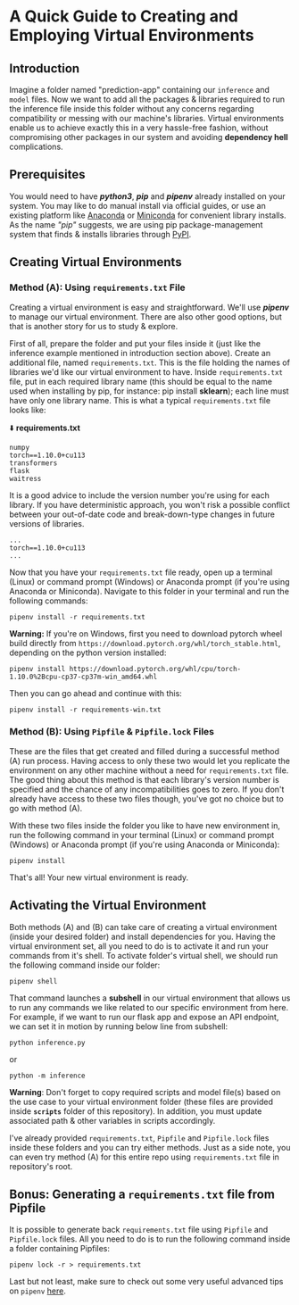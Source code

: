 # A Quick Guide to Creating and Employing Virtual Environments

## Introduction

Imagine a folder named "prediction-app" containing our ``inference`` and ``model`` files. Now we want to add all the packages & libraries required to run the inference file inside this folder without any concerns regarding compatibility or messing with our machine's libraries. Virtual environments enable us to achieve exactly this in a very hassle-free fashion, without compromising other packages in our system and avoiding __dependency hell__ complications.

## Prerequisites

You would need to have __*python3*__, __*pip*__ and __*pipenv*__ already installed on your system. You may like to do manual install via official guides, or use an existing platform like [Anaconda](https://www.anaconda.com) or [Miniconda](https://docs.conda.io/en/latest/miniconda.html) for convenient library installs. As the name _"pip"_ suggests, we are using pip package-management system that finds & installs libraries through [PyPI](https://pypi.org).

## Creating Virtual Environments

### Method (A): Using ``requirements.txt`` File

Creating a virtual environment is easy and straightforward. We'll use __*pipenv*__ to manage our virtual environment. There are also other good options, but that is another story for us to study & explore.

First of all, prepare the folder and put your files inside it (just like the inference example mentioned in introduction section above). Create an additional file, named ``requirements.txt``. This is the file holding the names of libraries we'd like our virtual environment to have. Inside ``requirements.txt`` file, put in each required library name (this should be equal to the name used when installing by pip, for instance: pip install __sklearn__); each line must have only one library name. This is what a typical ``requirements.txt`` file looks like:

⬇️ __requirements&#46;txt__

```text
numpy
torch==1.10.0+cu113
transformers
flask
waitress
```

It is a good advice to include the version number you're using for each library. If you have deterministic approach, you won't risk a possible conflict between your out-of-date code and break-down-type changes in future versions of libraries.

```text
...
torch==1.10.0+cu113
...
```

Now that you have your ``requirements.txt`` file ready, open up a terminal (Linux) or command prompt (Windows) or Anaconda prompt (if you're using Anaconda or Miniconda).
Navigate to this folder in your terminal and run the following commands:

```shell
pipenv install -r requirements.txt
```

__Warning:__ If you're on Windows, first you need to download pytorch wheel build directly from ``https://download.pytorch.org/whl/torch_stable.html``, depending on the python version installed:

```shell
pipenv install https://download.pytorch.org/whl/cpu/torch-1.10.0%2Bcpu-cp37-cp37m-win_amd64.whl
```

Then you can go ahead and continue with this:

```shell
pipenv install -r requirements-win.txt
```

### Method (B): Using ``Pipfile`` & ``Pipfile.lock`` Files

These are the files that get created and filled during a successful method (A) run process. Having access to only these two would let you replicate the environment on any other machine without a need for ``requirements.txt`` file. The good thing about this method is that each library's version number is specified and the chance of any incompatibilities goes to zero. If you don't already have access to these two files though, you've got no choice but to go with method (A).

With these two files inside the folder you like to have new environment in, run the following command in your terminal (Linux) or command prompt (Windows) or Anaconda prompt (if you're using Anaconda or Miniconda):

```shell
pipenv install
```

That's all! Your new virtual environment is ready.

## Activating the Virtual Environment

Both methods (A) and (B) can take care of creating a virtual environment (inside your desired folder) and install dependencies for you. Having the virtual environment set, all you need to do is to activate it and run your commands from it's shell.
To activate folder's virtual shell, we should run the following command inside our folder:

```shell
pipenv shell
```

That command launches a __subshell__ in our virtual environment that allows us to run any commands we like related to our specific environment from here. For example, if we want to run our flask app and expose an API endpoint, we can set it in motion by running below line from subshell:

```shell
python inference.py
```

or

```shell
python -m inference
```

__Warning__: Don't forget to copy required scripts and model file(s) based on the use case to your virtual environment folder (these files are provided inside __``scripts``__ folder of this repository). In addition, you must update associated path & other variables in scripts accordingly.

I've already provided ``requirements.txt``, ``Pipfile`` and ``Pipfile.lock`` files inside these folders and you can try either methods. Just as a side note, you can even try method (A) for this entire repo using ``requirements.txt`` file in repository's root.

## Bonus: Generating a ``requirements.txt`` file from Pipfile

It is possible to generate back ``requirements.txt`` file using ``Pipfile`` and ``Pipfile.lock`` files. All you need to do is to run the following command inside a folder containing Pipfiles:

```shell
pipenv lock -r > requirements.txt
```

Last but not least, make sure to check out some very useful advanced tips on ``pipenv`` [here](https://github.com/pypa/pipenv/blob/main/docs/advanced.rst).

